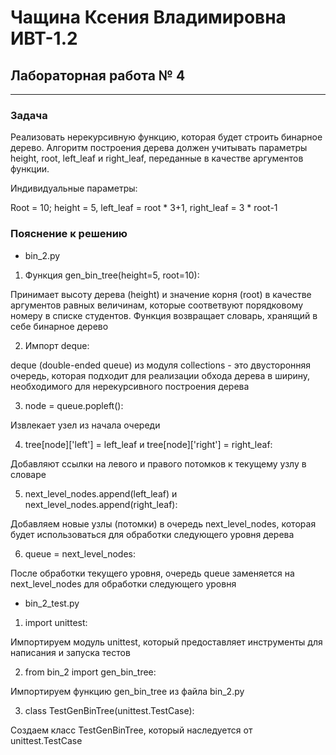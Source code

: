 # Чащина Ксения Владимировна ИВТ-1.2

## Лабораторная работа № 4

_ _ _

### Задача  
Реализовать нерекурсивную функцию, которая будет строить бинарное дерево. Алгоритм построения дерева должен учитывать параметры height, root, left_leaf и right_leaf, переданные в качестве аргументов функции.

Индивидуальные параметры:

Root = 10; height = 5, left_leaf = root * 3+1, right_leaf = 3 * root-1
### Пояснение к решению
- bin_2.py
1. Функция gen_bin_tree(height=5, root=10):

Принимает высоту дерева (height) и значение корня (root) в качестве аргументов равных величинам, которые соответвуют порядковому номеру в списке студентов. Функция возвращает словарь, хранящий в себе бинарное дерево

2. Импорт deque:

deque (double-ended queue) из модуля collections - это двусторонняя очередь, которая подходит для реализации обхода дерева в ширину, необходимого для нерекурсивного построения дерева

3. node = queue.popleft():

Извлекает узел из начала очереди

4.  tree[node]['left'] = left_leaf и tree[node]['right'] = right_leaf:

Добавляют ссылки на левого и правого потомков к текущему узлу в словаре

5.  next_level_nodes.append(left_leaf) и next_level_nodes.append(right_leaf):

Добавляем новые узлы (потомки) в очередь next_level_nodes, которая будет использоваться для обработки следующего уровня дерева

6. queue = next_level_nodes:

После обработки текущего уровня, очередь queue заменяется на next_level_nodes для обработки следующего уровня

- bin_2_test.py
1. import unittest:

Импортируем модуль unittest, который предоставляет инструменты для написания и запуска тестов

2. from bin_2 import gen_bin_tree:

Импортируем функцию gen_bin_tree из файла bin_2.py

3. class TestGenBinTree(unittest.TestCase):

Создаем класс TestGenBinTree, который наследуется от unittest.TestCase
